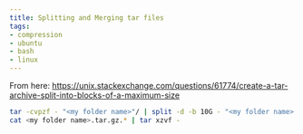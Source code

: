 ```yaml
---
title: Splitting and Merging tar files
tags:
- compression
- ubuntu
- bash
- linux
---
```



From here: <https://unix.stackexchange.com/questions/61774/create-a-tar-archive-split-into-blocks-of-a-maximum-size>

```bash
tar -cvpzf - "<my folder name>"/ | split -d -b 10G - "<my folder name>.tar.gz."
cat <my folder name>.tar.gz.* | tar xzvf -
```